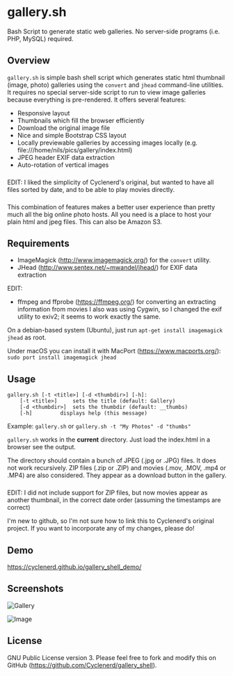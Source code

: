 gallery.sh
==========

Bash Script to generate static web galleries. No server-side programs (i.e. PHP, MySQL) required.

Overview
--------
`gallery.sh` is simple bash shell script which generates static html thumbnail (image, photo) galleries using the `convert` and `jhead` command-line utilities.
It requires no special server-side script to run to view image galleries because everything is pre-rendered. 
It offers several features:
* Responsive layout
* Thumbnails which fill the browser efficiently
* Download the original image file
* Nice and simple Bootstrap CSS layout
* Locally previewable galleries by accessing images locally (e.g. file:///home/nils/pics/gallery/index.html)
* JPEG header EXIF data extraction
* Auto-rotation of vertical images

###
EDIT: I liked the simplicity of Cyclenerd's original, but wanted to have all files sorted by date, and to be able to play movies directly.
###

This combination of features makes a better user experience than pretty much all the big online photo hosts. 
All you need is a place to host your plain html and jpeg files. This can also be Amazon S3.

Requirements
------------
* ImageMagick (http://www.imagemagick.org/) for the `convert` utility.
* JHead (http://www.sentex.net/~mwandel/jhead/) for EXIF data extraction

EDIT:
* ffmpeg and ffprobe (https://ffmpeg.org/) for converting an extracting information from movies
I also was using Cygwin, so I changed the exif utility to exiv2; it seems to work exactly the same.

On a debian-based system (Ubuntu), just run `apt-get install imagemagick jhead` as root.

Under macOS you can install it with MacPort (https://www.macports.org/): `sudo port install imagemagick jhead`

Usage
-----

	gallery.sh [-t <title>] [-d <thumbdir>] [-h]:
		[-t <title>]	 sets the title (default: Gallery)
		[-d <thumbdir>]	 sets the thumbdir (default: __thumbs)
		[-h]		 displays help (this message)

Example: `gallery.sh` or `gallery.sh -t "My Photos" -d "thumbs"`

`gallery.sh` works in the **current** directory.  Just load the index.html in a browser see the output. 

The directory should contain a bunch of JPEG (.jpg or .JPG) files. It does not work recursively. 
ZIP files (.zip or .ZIP) and movies (.mov, .MOV, .mp4 or .MP4) are also considered. They appear as a download button in the gallery.

###
EDIT: I did not include support for ZIP files, but now movies appear as another thumbnail, in the correct date order (assuming the timestamps are correct)

I'm new to github, so I'm not sure how to link this to Cyclenerd's original project. If you want to incorporate any of my changes, please do!
###

Demo
----

https://cyclenerd.github.io/gallery_shell_demo/

Screenshots
-----------

![Gallery](http://i.imgur.com/TOxgphm.jpg)

![Image](http://i.imgur.com/iqQzst2.jpg)

License
-------
GNU Public License version 3.
Please feel free to fork and modify this on GitHub (https://github.com/Cyclenerd/gallery_shell).
